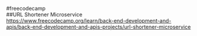 #freecodecamp  
##URL Shortener Microservice  
https://www.freecodecamp.org/learn/back-end-development-and-apis/back-end-development-and-apis-projects/url-shortener-microservice
